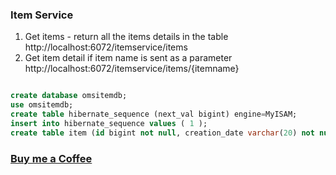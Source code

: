 ### Item Service

1. Get items - return all the items details in the table
   http://localhost:6072/itemservice/items
2. Get item detail if item name is sent as a parameter
   http://localhost:6072/itemservice/items/{itemname}

```SQL

create database omsitemdb;
use omsitemdb;
create table hibernate_sequence (next_val bigint) engine=MyISAM;
insert into hibernate_sequence values ( 1 );
create table item (id bigint not null, creation_date varchar(20) not null, description varchar(100) not null, item_name varchar(50) not null, price double precision, primary key (id)) engine=MyISAM;

```

### [Buy me a Coffee](http://bit.ly/2WryDT8)
